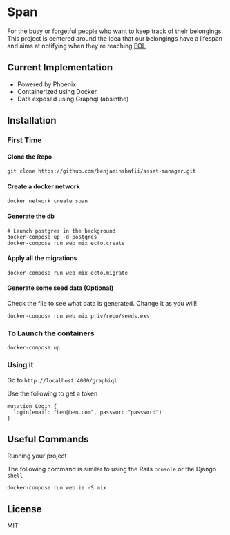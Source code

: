 # Span


For the busy or forgetful people who want to keep track of their belongings.
This project is centered around the idea that our belongings have a lifespan and aims at notifying when they're reaching [EOL](https://en.wikipedia.org/wiki/End-of-life_(product))

## Current Implementation
* Powered by Phoenix
* Containerized using Docker
* Data exposed using Graphql (absinthe)

## Installation
### First Time

#### Clone the Repo
`git clone https://github.com/benjaminshafii/asset-manager.git`


#### Create a docker network
`docker network create span`

#### Generate the db
```
# Launch postgres in the background
docker-compose up -d postgres
docker-compose run web mix ecto.create
```
#### Apply all the migrations
`docker-compose run web mix ecto.migrate`

#### Generate some seed data (Optional)

Check the file to see what data is generated. Change it as you will!

`docker-compose run web mix priv/repo/seeds.exs`


### To Launch the containers

`docker-compose up`

### Using it

Go to `http://localhost:4000/graphiql`

Use the following to get a token
```
mutation Login {
  login(email: "ben@ben.com", password:"password")
}
```


## Useful Commands
Running your project 

The following command is similar to using the Rails `console` or the Django `shell`

`docker-compose run web ie -S mix`

## License
MIT
